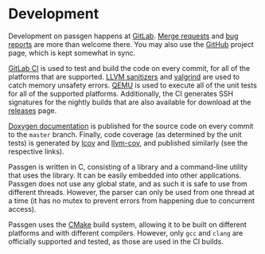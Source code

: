 # Development

Development on passgen happens at [GitLab][gitlab]. [Merge requests][merge-requests] and [bug reports][bug-reports] are more than welcome there. You may also use the [GitHub][github] project page, which is kept somewhat in sync.

[GitLab CI](ci) is used to test and build the code on every commit, for all of the platforms that are supported. [LLVM sanitizers](llvm-sanitizer) and [valgrind](valgrind) are used to catch memory unsafety errors. [QEMU](qemu) is used to execute all of the unit tests for all of the supported platforms. Additionally, the CI generates SSH signatures for the nightly builds that are also available for download at the [releases](releases.md) page.

[Doxygen documentation][doxygen] is published for the source code on every commit to the `master` branch. Finally, code coverage (as determined by the unit tests) is generated by [lcov][coverage-lcov] and [llvm-cov][coverage-llvm-cov], and published similarly (see the respective links).

Passgen is written in C, consisting of a library and a command-line utility that uses the library. It can be easily embedded into other applications. Passgen does not use any global state, and as such it is safe to use from different threads. However, the parser can only be used from one thread at a time (it has no mutex to prevent errors from happening due to concurrent access).

Passgen uses the [CMake][cmake] build system, allowing it to be built on different platforms and with different compilers. However, only `gcc` and `clang` are officially supported and tested, as those are used in the CI builds.

[gitlab]: https://gitlab.com/xfbs/passgen
[github]: https://github.com/xfbs/passgen
[doxygen]: https://xfbs.gitlab.io/passgen/doxygen/html
[merge-requests]: https://gitlab.com/xfbs/passgen/-/merge_requests
[bug-reports]: https://gitlab.com/xfbs/passgen/-/issues
[coverage-lcov]: https://xfbs.gitlab.io/passgen/coverage/lcov/
[coverage-llvm-cov]: https://xfbs.gitlab.io/passgen/coverage/llvm-cov/
[cmake]: https://cmake.org/
[llvm-sanitizer]: https://clang.llvm.org/docs/AddressSanitizer.html
[valgrind]: https://valgrind.org/
[qemu]: https://www.qemu.org/
[ci]: https://gitlab.com/xfbs/passgen/-/pipelines
